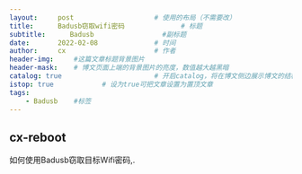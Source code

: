 ```yaml
---
layout:     post   				    # 使用的布局（不需要改）
title:      Badusb窃取wifi密码				# 标题 
subtitle:      Badusb                 #副标题
date:       2022-02-08 				# 时间
author:     cx 						# 作者
header-img:  	#这篇文章标题背景图片
header-mask:    # 博文页面上端的背景图片的亮度，数值越大越黑暗
catalog: true 						# 开启catalog，将在博文侧边展示博文的结构
istop: true            # 设为true可把文章设置为置顶文章
tags:
    - Badusb	#标签
---
```


## cx-reboot
如何使用Badusb窃取目标Wifi密码,.